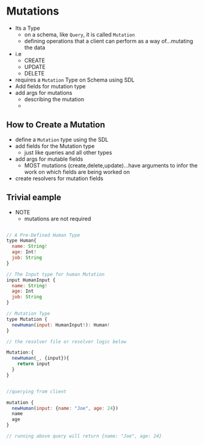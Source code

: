 # Mutations

- Its a Type
  - on a schema, like `Query`, it is called `Mutation`
  - defining operations that a client can perform as a way of...mutating the data
- i.e
  - CREATE
  - UPDATE
  - DELETE
- requires a `Mutation` Type on Schema using SDL
- Add fields for mutation type
- add args for mutations
  - describing the mutation
  -

## How to Create a Mutation

- define a `Mutation` type using the SDL
- add fields for the Mutation type
  - just like queries and all other types
- add args for mutable fields
  - MOST mutations (create,delete,update)...have arguments to infor the work on which fields are being worked on
- create resolvers for mutation fields

## Trivial eample

- NOTE
  - mutations are not required

```js

// A Pre-Defined Human Type
type Human{
  name: String!
  age: Int!
  job: String
}

// The Input type for human Mutation
input HumanInput {
  name: String!
  age: Int
  job: String
}

// Mutation Type
type Mutation {
  newHuman(input: HumanInput!): Human!
}

// the resolver file or resolver logic below

Mutation:{
  newHuman(_, {input}){
    return input
  }
}


//querying from client

mutation {
  newHuman(input: {name: "Joe", age: 24})
  name
  age
}

// running above query will return {name: "Joe", age: 24}
```
